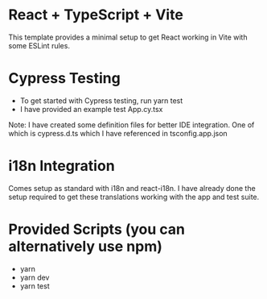 # React + TypeScript + Vite

This template provides a minimal setup to get React working in Vite with some ESLint rules.

# Cypress Testing

- To get started with Cypress testing, run yarn test
- I have provided an example test App.cy.tsx

Note: I have created some definition files for better IDE integration. One of which is cypress.d.ts which I have referenced in tsconfig.app.json

# i18n Integration

Comes setup as standard with i18n and react-i18n. I have already done the setup required to get these translations working with the app and test suite. 

# Provided Scripts (you can alternatively use npm)
- yarn
- yarn dev
- yarn test